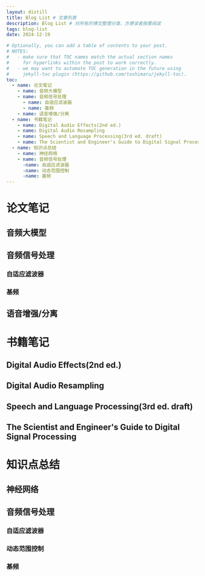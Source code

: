 ```yaml
---
layout: distill
title: Blog List # 文章列表
description: Blog List # 对所有的博文整理分类，方便读者按需阅读
tags: blog-list
date: 2024-12-19

# Optionally, you can add a table of contents to your post.
# NOTES:
#   - make sure that TOC names match the actual section names
#     for hyperlinks within the post to work correctly.
#   - we may want to automate TOC generation in the future using
#     jekyll-toc plugin (https://github.com/toshimaru/jekyll-toc).
toc:
  - name: 论文笔记
    - name: 音频大模型
    - name: 音频信号处理
      - name: 自适应滤波器
      - name: 基频
    - name: 语音增强/分离
  - name: 书籍笔记
    - name: Digital Audio Effects(2nd ed.)
    - name: Digital Audio Resampling
    - name: Speech and Language Processing(3rd ed. draft)
    - name: The Scientist and Engineer's Guide to Digital Signal Processing
  - name: 知识点总结
    - name: 神经网络
    - name: 音频信号处理
      -name: 自适应滤波器
      -name: 动态范围控制
      -name: 基频
---
```


# 论文笔记
## 音频大模型
## 音频信号处理
### 自适应滤波器
### 基频
## 语音增强/分离

# 书籍笔记
## Digital Audio Effects(2nd ed.)
## Digital Audio Resampling
## Speech and Language Processing(3rd ed. draft)
## The Scientist and Engineer's Guide to Digital Signal Processing

# 知识点总结
## 神经网络
## 音频信号处理
### 自适应滤波器
### 动态范围控制
### 基频